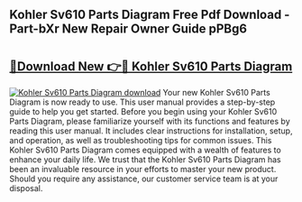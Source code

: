 ## Kohler Sv610 Parts Diagram Free Pdf Download - Part-bXr New Repair Owner Guide pPBg6

# <h2><a href="http://dfn2y8.blite.top/?on=Kohler+Sv610+Parts+Diagram">🔗Download New 👉🔴 Kohler Sv610 Parts Diagram</a></h2>

[![Kohler Sv610 Parts Diagram download](https://i.imgur.com/lujVjoI.png)](http://dfn2y8.blite.top/?on=Kohler+Sv610+Parts+Diagram)
Your new Kohler Sv610 Parts Diagram is now ready to use. This user manual provides a step-by-step guide to help you get started. Before you begin using your Kohler Sv610 Parts Diagram, please familiarize yourself with its functions and features by reading this user manual. It includes clear instructions for installation, setup, and operation, as well as troubleshooting tips for common issues. This Kohler Sv610 Parts Diagram comes equipped with a wealth of features to enhance your daily life. We trust that the Kohler Sv610 Parts Diagram has been an invaluable resource in your efforts to master your new product. Should you require any assistance, our customer service team is at your disposal.
